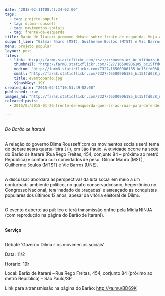 ```yaml
---
date: "2015-02-11T08:40:34-02:00"
tags:
  - tag: projeto-popular
  - tag: dilma-rousseff
  - tag: movimentos-sociais
  - tag: frente-de-esquerda
title: Barão de Itararé promove debate sobre frente de esquerda. Veja ao vivo às 19h
support_line: "Gilmar Mauro (MST), Guilherme Boulos (MTST) e Vic Barros (UNE) debatem as perspectivas da luta social em meio a um conturbado ambiente político."
menu: projeto popular
layout: post
files:
  - link: "http://farm8.staticflickr.com/7327/16500906185_bc15ffd038_b.jpg"
    thumbnail: "http://farm8.staticflickr.com/7327/16500906185_bc15ffd038_t.jpg"
    medium: "http://farm8.staticflickr.com/7327/16500906185_bc15ffd038_z.jpg"
    small: "http://farm8.staticflickr.com/7327/16500906185_bc15ffd038_n.jpg"
    title: evemtobarão.jpg
    $$hashKey: 19Y
created_date: "2015-02-11T10:51:49-02:00"
published: true
images_hd: "http://farm8.staticflickr.com/7327/16500906185_bc15ffd038_n.jpg"
releated_posts:
  - 2015/01/2015-01-26-frente-de-esquerda-quer-ir-as-ruas-para-defender-reformas-populares-e-direitos.md

---
```

<p><br />
<em>Do Bar&atilde;o de Itarar&eacute;</em></p>

<p><br />
A rela&ccedil;&atilde;o do governo Dilma Rousseff com os movimentos sociais ser&aacute; tema de debate nesta quarta-feira (11), em S&atilde;o Paulo. A atividade ocorre na sede do Bar&atilde;o de Itarar&eacute; (Rua Rego Freitas, 454, conjunto 84 &ndash; pr&oacute;ximo ao metr&ocirc; Rep&uacute;blica) e contar&aacute; com convidados de peso: Gilmar Mauro (MST), Guilherme Boulos (MTST) e Vic Barros (UNE).</p>

<p><br />
A discuss&atilde;o abordar&aacute; as perspectivas da luta social em meio a um conturbado ambiente pol&iacute;tico, no qual o conservadorismo, hegem&ocirc;nico no Congresso Nacional, tem &lsquo;nadado de bra&ccedil;adas&rsquo; e amea&ccedil;ado as conquistas populares dos &uacute;ltimos 12 anos, apesar da vit&oacute;ria eleitoral de Dilma.</p>

<p><br />
O evento &eacute; aberto ao p&uacute;blico e ter&aacute; transmiss&atilde;o online pela M&iacute;dia NINJA (com reprodu&ccedil;&atilde;o na p&aacute;gina do Bar&atilde;o de Itarar&eacute;).</p>

<p><br />
<strong>Servi&ccedil;o</strong></p>

<p><br />
Debate &lsquo;Governo Dilma e os movimentos sociais&rsquo;</p>

<p>Data: 11/2</p>

<p>Hor&aacute;rio: 19h</p>

<p>Local: Bar&atilde;o de Itarar&eacute; &ndash; Rua Rego Freitas, 454, conjunto 84 (pr&oacute;ximo ao metr&ocirc; Rep&uacute;blica) &ndash; S&atilde;o Paulo/SP</p>

<p>Link para a transmiss&atilde;o na p&aacute;gina do Bar&atilde;o: <a href="http://www.baraodeitarare.org.br/index.php?option=com_content&amp;view=article&amp;id=793:debate-no-barao-governo-dilma-e-os-movimentos-sociais&amp;catid=12&amp;Itemid=185" target="_blank">http://va.mu/BD69K</a></p>
